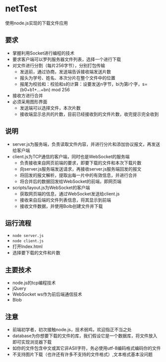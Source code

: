 # netTest
使用node.js实现的下载文件应用

## 要求
- 掌握利用Socket进行编程的技术
- 要求客户端可以罗列服务器文件列表，选择一个进行下载
- 对文件进行分割（每片256字节），分别打包传输
  - 发送前，通过协商，发送端告诉接收端发送片数
  - 报头为学号、姓名、本次分片在整个文件中的位置
  - 报尾为校验和：校验和s的计算：设要发送n字节，bi为第i个字，s=(b0+b1+…+bn) mod 256
- 接收方进行合并
- 必须采用图形界面
  - 发送端可以选择文件，本次片数
  - 接收端显示总共的片数，目前已经接收到的文件片数，收完提示完全收到

## 说明
- server.js为服务端，负责读取文件内容，并进行分片和添加协议报文，再发送给客户端
- client.js为TCP通信的客户端，同时也是WebSocket的服务端
  - 负责接收来自网页前端的要求，即要下载的文件和本次下载片数
  - 向server.js服务端发送请求，再接收server.js服务端回发的报文
  - 将回发的报文解析，提取出每一片中的有效信息，并进行合并
  - 将合并后的数据回发给WebSocket的前端，即网页端
- scripts/layout.js为WebSocket的客户端
  - 获取网页端的信息，通过WebSocket发送给client.js
  - 接收来自后端的文件列表信息，将其显示到前端
  - 接收文件数据，并使用Bolb创建文件并下载

## 运行流程
- ```node server.js```
- ```node client.js```
- 打开Index.html
- 选择要下载的文件和片数


## 主要技术
- node.js的tcp编程技术
- jQuery
- WebSocket ws作为前后端通信技术
- Blob

## 注意
- 前端初学者，初次接触node.js，技术弱鸡，欢迎指正不当之处
- database为你想要下载的文件的库，我们假设它是一个数据库，将文件放入即可实现浏览器下载
- 如你的文件包含中文或其它非ASII字符，务必使用utf-8编码格式编码你的文件
- 不支持图片下载（也许还有许多不支持的文件格式）,文本格式基本没问题